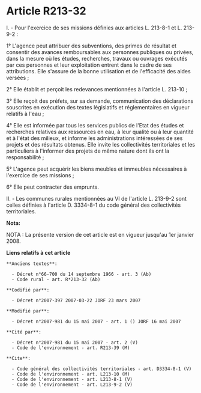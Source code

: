 # Article R213-32

I. - Pour l'exercice de ses missions définies aux articles L. 213-8-1 et L. 213-9-2 :

1° L'agence peut attribuer des subventions, des primes de résultat et consentir des avances remboursables aux personnes
publiques ou privées, dans la mesure où les études, recherches, travaux ou ouvrages exécutés par ces personnes et leur
exploitation entrent dans le cadre de ses attributions. Elle s'assure de la bonne utilisation et de l'efficacité des aides
versées ;

2° Elle établit et perçoit les redevances mentionnées à l'article L. 213-10 ;

3° Elle reçoit des préfets, sur sa demande, communication des déclarations souscrites en exécution des textes législatifs et
réglementaires en vigueur relatifs à l'eau ;

4° Elle est informée par tous les services publics de l'Etat des études et recherches relatives aux ressources en eau, à leur
qualité ou à leur quantité et à l'état des milieux, et informe les administrations intéressées de ses projets et des
résultats obtenus. Elle invite les collectivités territoriales et les particuliers à l'informer des projets de même nature
dont ils ont la responsabilité ;

5° L'agence peut acquérir les biens meubles et immeubles nécessaires à l'exercice de ses missions ;

6° Elle peut contracter des emprunts.

II. - Les communes rurales mentionnées au VI de l'article L. 213-9-2 sont celles définies à l'article D. 3334-8-1 du code
général des collectivités territoriales.

**Nota:**

NOTA : La présente version de cet article est en vigueur jusqu'au 1er janvier 2008.

**Liens relatifs à cet article**

	**Anciens textes**:

	  - Décret n°66-700 du 14 septembre 1966 - art. 3 (Ab)
	  - Code rural - art. R*213-32 (Ab)

	**Codifié par**:

	  - Décret n°2007-397 2007-03-22 JORF 23 mars 2007

	**Modifié par**:

	  - Décret n°2007-981 du 15 mai 2007 - art. 1 () JORF 16 mai 2007

	**Cité par**:

	  - Décret n°2007-981 du 15 mai 2007 - art. 2 (V)
	  - Code de l'environnement - art. R213-39 (M)

	**Cite**:

	  - Code général des collectivités territoriales - art. D3334-8-1 (V)
	  - Code de l'environnement - art. L213-10 (M)
	  - Code de l'environnement - art. L213-8-1 (V)
	  - Code de l'environnement - art. L213-9-2 (V)
